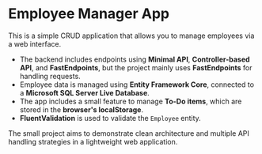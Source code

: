 # Employee Manager App

This is a simple CRUD application that allows you to manage employees via a web interface.

* The backend includes endpoints using **Minimal API**, **Controller-based API**, and **FastEndpoints**, but the project mainly uses **FastEndpoints** for handling requests.
* Employee data is managed using **Entity Framework Core**, connected to a **Microsoft SQL Server Live Database**.
* The app includes a small feature to manage **To-Do items**, which are stored in the **browser's localStorage**.
* **FluentValidation** is used to validate the `Employee` entity.

The small project aims to demonstrate clean architecture and multiple API handling strategies in a lightweight web application.
